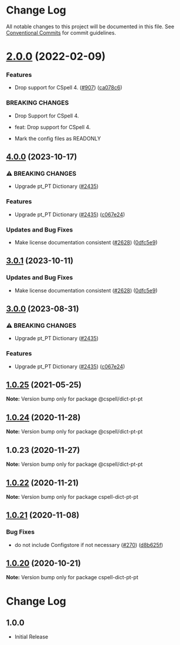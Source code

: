 # Change Log

All notable changes to this project will be documented in this file.
See [Conventional Commits](https://conventionalcommits.org) for commit guidelines.

# [2.0.0](https://github.com/streetsidesoftware/cspell-dicts/compare/@cspell/dict-pt-pt@1.0.25...@cspell/dict-pt-pt@2.0.0) (2022-02-09)


### Features

* Drop support for CSpell 4. ([#907](https://github.com/streetsidesoftware/cspell-dicts/issues/907)) ([ca078c6](https://github.com/streetsidesoftware/cspell-dicts/commit/ca078c6a2e188cc3cf6276db1ba7e007f0f06f27))


### BREAKING CHANGES

* Drop Support for CSpell 4.

* feat: Drop support for CSpell 4.
* Mark the config files as READONLY





## [4.0.0](https://github.com/kevintraver/cspell-dicts/compare/@cspell/dict-pt-pt-v3.0.1...@cspell/dict-pt-pt@4.0.0) (2023-10-17)


### ⚠ BREAKING CHANGES

* Upgrade pt_PT Dictionary ([#2435](https://github.com/kevintraver/cspell-dicts/issues/2435))

### Features

* Upgrade pt_PT Dictionary ([#2435](https://github.com/kevintraver/cspell-dicts/issues/2435)) ([c067e24](https://github.com/kevintraver/cspell-dicts/commit/c067e24a41459b7102b2366279f89f91ddda4ed6))


### Updates and Bug Fixes

* Make license documentation consistent ([#2628](https://github.com/kevintraver/cspell-dicts/issues/2628)) ([0dfc5e9](https://github.com/kevintraver/cspell-dicts/commit/0dfc5e918d475a9694ce64bdc74c473d6097af62))

## [3.0.1](https://github.com/streetsidesoftware/cspell-dicts/compare/@cspell/dict-pt-pt@3.0.0...@cspell/dict-pt-pt@3.0.1) (2023-10-11)


### Updates and Bug Fixes

* Make license documentation consistent ([#2628](https://github.com/streetsidesoftware/cspell-dicts/issues/2628)) ([0dfc5e9](https://github.com/streetsidesoftware/cspell-dicts/commit/0dfc5e918d475a9694ce64bdc74c473d6097af62))

## [3.0.0](https://github.com/streetsidesoftware/cspell-dicts/compare/@cspell/dict-pt-pt@2.0.0...@cspell/dict-pt-pt@3.0.0) (2023-08-31)


### ⚠ BREAKING CHANGES

* Upgrade pt_PT Dictionary ([#2435](https://github.com/streetsidesoftware/cspell-dicts/issues/2435))

### Features

* Upgrade pt_PT Dictionary ([#2435](https://github.com/streetsidesoftware/cspell-dicts/issues/2435)) ([c067e24](https://github.com/streetsidesoftware/cspell-dicts/commit/c067e24a41459b7102b2366279f89f91ddda4ed6))

## [1.0.25](https://github.com/streetsidesoftware/cspell-dicts/compare/@cspell/dict-pt-pt@1.0.24...@cspell/dict-pt-pt@1.0.25) (2021-05-25)

**Note:** Version bump only for package @cspell/dict-pt-pt





## [1.0.24](https://github.com/streetsidesoftware/cspell-dicts/compare/@cspell/dict-pt-pt@1.0.23...@cspell/dict-pt-pt@1.0.24) (2020-11-28)

**Note:** Version bump only for package @cspell/dict-pt-pt





## 1.0.23 (2020-11-27)

**Note:** Version bump only for package @cspell/dict-pt-pt





## [1.0.22](https://github.com/streetsidesoftware/cspell-dicts/compare/cspell-dict-pt-pt@1.0.21...cspell-dict-pt-pt@1.0.22) (2020-11-21)

**Note:** Version bump only for package cspell-dict-pt-pt

## [1.0.21](https://github.com/streetsidesoftware/cspell-dicts/compare/cspell-dict-pt-pt@1.0.20...cspell-dict-pt-pt@1.0.21) (2020-11-08)

### Bug Fixes

- do not include Configstore if not necessary ([#270](https://github.com/streetsidesoftware/cspell-dicts/issues/270)) ([d8b625f](https://github.com/streetsidesoftware/cspell-dicts/commit/d8b625f2f42d5cc6c4a9390216ac1e5037886e44))

## [1.0.20](https://github.com/streetsidesoftware/cspell-dicts/compare/cspell-dict-pt-pt@1.0.19...cspell-dict-pt-pt@1.0.20) (2020-10-21)

**Note:** Version bump only for package cspell-dict-pt-pt

# Change Log

## 1.0.0

- Initial Release
